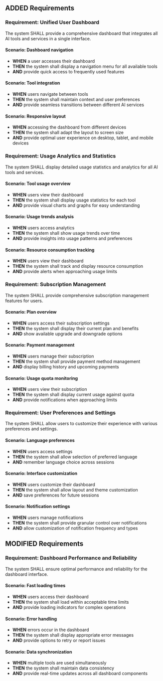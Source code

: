 ## ADDED Requirements
### Requirement: Unified User Dashboard
The system SHALL provide a comprehensive dashboard that integrates all AI tools and services in a single interface.

#### Scenario: Dashboard navigation
- **WHEN** a user accesses their dashboard
- **THEN** the system shall display a navigation menu for all available tools
- **AND** provide quick access to frequently used features

#### Scenario: Tool integration
- **WHEN** users navigate between tools
- **THEN** the system shall maintain context and user preferences
- **AND** provide seamless transitions between different AI services

#### Scenario: Responsive layout
- **WHEN** accessing the dashboard from different devices
- **THEN** the system shall adapt the layout to screen size
- **AND** provide optimal user experience on desktop, tablet, and mobile devices

### Requirement: Usage Analytics and Statistics
The system SHALL display detailed usage statistics and analytics for all AI tools and services.

#### Scenario: Tool usage overview
- **WHEN** users view their dashboard
- **THEN** the system shall display usage statistics for each tool
- **AND** provide visual charts and graphs for easy understanding

#### Scenario: Usage trends analysis
- **WHEN** users access analytics
- **THEN** the system shall show usage trends over time
- **AND** provide insights into usage patterns and preferences

#### Scenario: Resource consumption tracking
- **WHEN** users view their dashboard
- **THEN** the system shall track and display resource consumption
- **AND** provide alerts when approaching usage limits

### Requirement: Subscription Management
The system SHALL provide comprehensive subscription management features for users.

#### Scenario: Plan overview
- **WHEN** users access their subscription settings
- **THEN** the system shall display their current plan and benefits
- **AND** show available upgrade and downgrade options

#### Scenario: Payment management
- **WHEN** users manage their subscription
- **THEN** the system shall provide payment method management
- **AND** display billing history and upcoming payments

#### Scenario: Usage quota monitoring
- **WHEN** users view their subscription
- **THEN** the system shall display current usage against quota
- **AND** provide notifications when approaching limits

### Requirement: User Preferences and Settings
The system SHALL allow users to customize their experience with various preferences and settings.

#### Scenario: Language preferences
- **WHEN** users access settings
- **THEN** the system shall allow selection of preferred language
- **AND** remember language choice across sessions

#### Scenario: Interface customization
- **WHEN** users customize their dashboard
- **THEN** the system shall allow layout and theme customization
- **AND** save preferences for future sessions

#### Scenario: Notification settings
- **WHEN** users manage notifications
- **THEN** the system shall provide granular control over notifications
- **AND** allow customization of notification frequency and types

## MODIFIED Requirements
### Requirement: Dashboard Performance and Reliability
The system SHALL ensure optimal performance and reliability for the dashboard interface.

#### Scenario: Fast loading times
- **WHEN** users access their dashboard
- **THEN** the system shall load within acceptable time limits
- **AND** provide loading indicators for complex operations

#### Scenario: Error handling
- **WHEN** errors occur in the dashboard
- **THEN** the system shall display appropriate error messages
- **AND** provide options to retry or report issues

#### Scenario: Data synchronization
- **WHEN** multiple tools are used simultaneously
- **THEN** the system shall maintain data consistency
- **AND** provide real-time updates across all dashboard components

